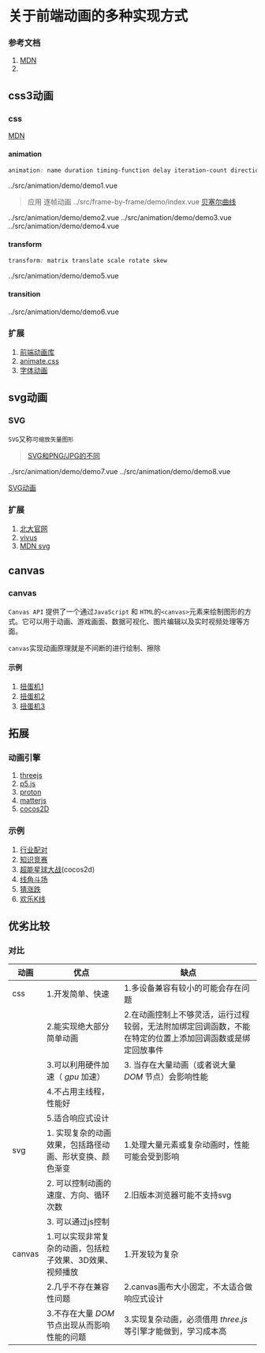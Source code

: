 # 关于前端动画的多种实现方式


### 参考文档 
1. [MDN](https://developer.mozilla.org/zh-CN/docs/Web)
2. 

## css3动画
### css
[MDN](https://developer.mozilla.org/zh-CN/docs/Web/CSS/animation)
#### animation
```css
animation: name duration timing-function delay iteration-count direction fill-mode;
```
<demo-code transform>../src/animation/demo/demo1.vue</demo-code>

>应用
逐帧动画
<demo-code transform>../src/frame-by-frame/demo/index.vue</demo-code>
[贝塞尔曲线](https://developer.mozilla.org/zh-CN/docs/Web/CSS/easing-function#using_the_cubic-bezier_function)

<demo-code transform>../src/animation/demo/demo2.vue</demo-code>
<demo-code transform>../src/animation/demo/demo3.vue</demo-code>
<demo-code transform>../src/animation/demo/demo4.vue</demo-code>

#### transform

```css
transform: matrix translate scale rotate skew
```

<demo-code transform>../src/animation/demo/demo5.vue</demo-code>

#### transition 
<demo-code transform>../src/animation/demo/demo6.vue</demo-code>


### 扩展
1. [前端动画库](http://guowc.github.io/animastore/)
2. [animate.css](https://animate.style/)
3. [字体动画](/#/font-animate)
## svg动画
### SVG
`SVG`又称`可缩放矢量图形`
><a href="/#/svg-png-jpg">SVG和PNG/JPG的不同</a>

<demo-code transform>../src/animation/demo/demo7.vue</demo-code>
<demo-code transform>../src/animation/demo/demo8.vue</demo-code>

<a href="/#/red-packet-svg">SVG动画</a>

### 扩展 
1. [北大官网](https://www.pku.edu.cn/campus.html)
2. [vivus](https://maxwellito.github.io/vivus/)
3. [MDN svg](https://developer.mozilla.org/zh-CN/docs/Web/SVG)
## canvas
### canvas
`Canvas API` 提供了一个通过`JavaScript` 和 `HTML`的`<canvas>`元素来绘制图形的方式。它可以用于动画、游戏画面、数据可视化、图片编辑以及实时视频处理等方面。

`canvas`实现动画原理就是不间断的进行绘制、擦除

#### 示例
1. <a href="/#/gashapon-machine-request">扭蛋机1</a>
2. <a href="/#/gashapon-machine-setinterval">扭蛋机2</a>
3. <a href="/#/gashapon-machine-matter">扭蛋机3</a>

## 拓展
### 动画引擎
1. [threejs](https://threejs.org/)
2. [p5.js](https://github.com/processing/p5.js#readme)
3. [proton](http://drawcall.github.io/Proton/)
4. [matterjs](https://brm.io/matter-js/)
5. [cocos2D](https://www.cocos.com/)
### 示例
1. [行业配对](https://activities.jiniutech.com/pair-trade)
2. [知识竞赛](https://activities.jiniutech.com/knowledge)
3. [超能星球大战](https://m.jiniutech.com/hd/ball2/index.html)(cocos2d)
4. [线角斗场](https://m.jiniutech.com/hd/k-game-v2/index.html?id=iarmWMvm)
5. [猜涨跌](https://m.jiniutech.com/hd/guess-market/?id=wuShsDLn)
6. [欢乐K线](https://m.jiniutech.com/hd/hlkx/index.html)
## 优劣比较
### 对比
| 动画          | 优点     | 缺点     |
| ------------- | --------------------- | ------ |
| css          | 1.开发简单、快速  |1.多设备兼容有较小的可能会存在问题|
|           | 2.能实现绝大部分简单动画  |2.在动画控制上不够灵活，运行过程较弱，无法附加绑定回调函数，不能在特定的位置上添加回调函数或是绑定回放事件|
|           | 3.可以利用硬件加速（ _gpu_ 加速）  |3. 当存在大量动画（或者说大量 _DOM_ 节点）会影响性能|
|           | 4.不占用主线程，性能好  ||
|           | 5.适合响应式设计  ||
| svg       | 1. 实现复杂的动画效果，包括路径动画、形状变换、颜色渐变| 1.处理大量元素或复杂动画时，性能可能会受到影响|
|           | 2. 可以控制动画的速度、方向、循环次数| 2.旧版本浏览器可能不支持svg  |
|           | 3. 可以通过js控制| |
| canvas  | 1.可以实现非常复杂的动画，包括粒子效果、3D效果、视频播放 | 1.开发较为复杂 |
|   | 2.几乎不存在兼容性问题 | 2.canvas画布大小固定，不太适合做响应式设计 |
|   | 3.不存在大量 _DOM_ 节点出现从而影响性能的问题 | 3.实现复杂动画，必须借用 _three.js_ 等引擎才能做到，学习成本高 |
